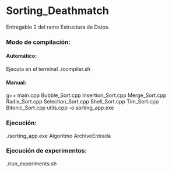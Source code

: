 # Sorting_Deathmatch
Entregable 2 del ramo Estructura de Datos.

### Modo de compilación:
#### Automático:
Ejecuta en el terminal ./compiler.sh
#### Manual:
g++ main.cpp Bubble_Sort.cpp Insertion_Sort.cpp Merge_Sort.cpp Radix_Sort.cpp Selection_Sort.cpp Shell_Sort.cpp Tim_Sort.cpp Bitonic_Sort.cpp utils.cpp -o sorting_app.exe

### Ejecución:
./sorting_app.exe Algoritmo ArchivoEntrada

### Ejecución de experimentos:
./run_experiments.sh